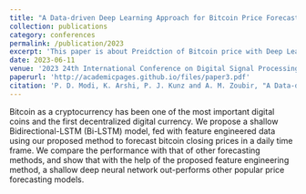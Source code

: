 ```yaml
---
title: "A Data-driven Deep Learning Approach for Bitcoin Price Forecasting"
collection: publications
category: conferences
permalink: /publication/2023
excerpt: 'This paper is about Preidction of Bitcoin price with Deep Learning'
date: 2023-06-11
venue: '2023 24th International Conference on Digital Signal Processing (DSP), Rhodes, Greece'
paperurl: 'http://academicpages.github.io/files/paper3.pdf'
citation: 'P. D. Modi, K. Arshi, P. J. Kunz and A. M. Zoubir, "A Data-driven Deep Learning Approach for Bitcoin Price Forecasting," 2023 24th International Conference on Digital Signal Processing (DSP), Rhodes (Rodos), Greece, 2023, pp. 1-4, doi: 10.1109/DSP58604.2023.10167930. keywords: {Deep learning;Online banking;Neural networks;Bitcoin;Digital signal processing;Predictive models;Feature extraction;Machine Learning;Deep Learning;Neural Networks;Feature Extraction;Cryptocurrency;Price prediction},'
---
```


Bitcoin as a cryptocurrency has been one of the most important digital coins and the first decentralized digital currency. We propose a shallow Bidirectional-LSTM (Bi-LSTM) model, fed with feature engineered data using our proposed method to forecast bitcoin closing prices in a daily time frame. We compare the performance with that of other forecasting methods, and show that with the help of the proposed feature engineering method, a shallow deep neural network out-performs other popular price forecasting models.